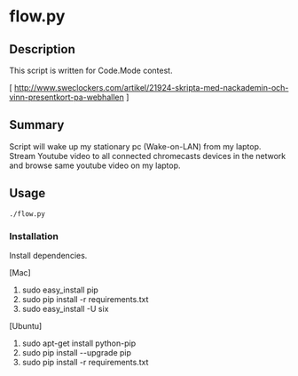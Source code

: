 # flow.py

## Description

This script is written for Code.Mode contest.

[ http://www.sweclockers.com/artikel/21924-skripta-med-nackademin-och-vinn-presentkort-pa-webhallen ]

## Summary

Script will wake up my stationary pc (Wake-on-LAN) from my laptop. 
Stream Youtube video to all connected chromecasts devices in the network and 
browse same youtube video on my laptop.  

## Usage

    ./flow.py

### Installation

Install dependencies.

[Mac] 

1. sudo easy_install pip
2. sudo pip install -r requirements.txt
3. sudo easy_install -U six

[Ubuntu] 

1. sudo apt-get install python-pip
2. sudo pip install --upgrade pip
3. sudo pip install -r requirements.txt
